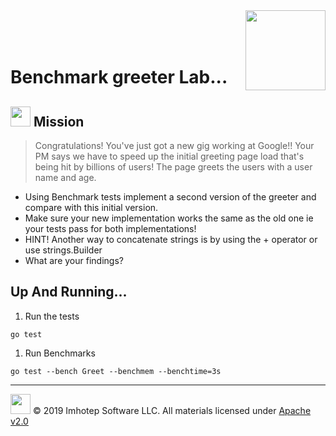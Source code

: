 <img src="../../assets/gophernand.png" align="right" width="128" height="auto"/>

<br/>
<br/>
<br/>

# Benchmark greeter Lab...

## <img src="../../assets/lab.png" width="auto" height="32"/> Mission

> Congratulations! You've just got a new gig working at Google!!
> Your PM says we have to speed up the initial greeting page load that's
> being hit by billions of users! The page greets the users with
> a user name and age.

* Using Benchmark tests implement a second version of the greeter and compare with this initial version.
* Make sure your new implementation works the same as the old one ie your tests pass for both implementations!
* HINT! Another way to concatenate strings is by using the + operator or use strings.Builder
* What are your findings?


## Up And Running...

1. Run the tests

```shell
go test
```

1. Run Benchmarks

```shell
go test --bench Greet --benchmem --benchtime=3s
```

---
<img src="../../assets/imhotep_logo.png" width="32" height="auto"/> © 2019 Imhotep Software LLC.
All materials licensed under [Apache v2.0](http://www.apache.org/licenses/LICENSE-2.0)